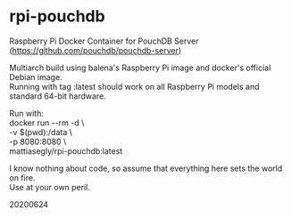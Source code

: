 # rpi-pouchdb

Raspberry Pi Docker Container for PouchDB Server (https://github.com/pouchdb/pouchdb-server)

Multiarch build using balena's Raspberry Pi image and docker's official Debian image.<BR>
Running with tag :latest should work on all Raspberry Pi models and standard 64-bit hardware.

Run with:<BR>
docker run --rm -d \\\
-v $(pwd):/data \\\
-p 8080:8080 \\\
mattiasegly/rpi-pouchdb:latest

I know nothing about code, so assume that everything here sets the world on fire.<BR>
Use at your own peril.

20200624
